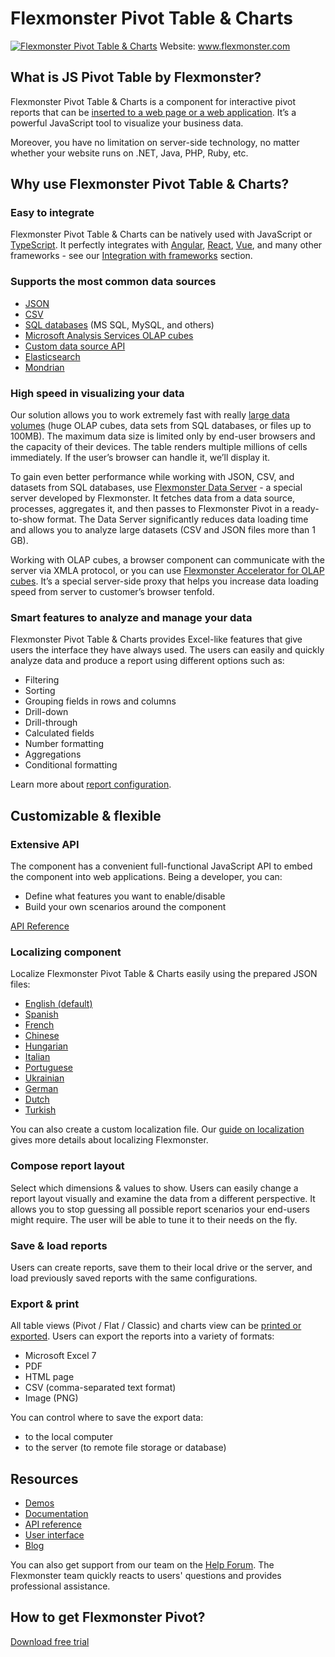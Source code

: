 # Flexmonster Pivot Table & Charts
[![Flexmonster Pivot Table & Charts](https://cdn.flexmonster.com/landing.png)](http://flexmonster.com)
Website: www.flexmonster.com

## What is JS Pivot Table by Flexmonster?

Flexmonster Pivot Table & Charts is a component for interactive pivot reports that can be [inserted to a web page or a web application](http://www.flexmonster.com/demos/pivot-table-js/). It’s a powerful JavaScript tool to visualize your business data.

Moreover, you have no limitation on server-side technology, no matter whether your website runs on .NET, Java, PHP, Ruby, etc.

## Why use Flexmonster Pivot Table & Charts?

### Easy to integrate

Flexmonster Pivot Table & Charts can be natively used with JavaScript or [TypeScript](http://www.flexmonster.com/doc/integration-with-typescript/). It perfectly integrates with [Angular](http://www.flexmonster.com/doc/integration-with-angular/), [React](http://www.flexmonster.com/doc/integration-with-react/), [Vue](http://www.flexmonster.com/doc/integration-with-vue/), and many other frameworks - see our [Integration with frameworks](https://www.flexmonster.com/doc/integration/) section.

### Supports the most common data sources

- [JSON](http://www.flexmonster.com/doc/json-data-source/)
- [CSV](http://www.flexmonster.com/doc/csv-data-source/)
- [SQL databases](https://www.flexmonster.com/doc/connect-to-relational-database/) (MS SQL, MySQL, and others)
- [Microsoft Analysis Services OLAP cubes](http://www.flexmonster.com/doc/connecting-to-microsoft-analysis-services/)
- [Custom data source API](https://www.flexmonster.com/doc/introduction-to-custom-data-source-api/)
- [Elasticsearch](https://www.flexmonster.com/doc/connecting-to-elasticsearch/)
- [Mondrian](http://www.flexmonster.com/doc/connecting-to-pentaho-mondrian/)

### High speed in visualizing your data 

Our solution allows you to work extremely fast with really [large data volumes](http://www.flexmonster.com/demos/) (huge OLAP cubes, data sets from SQL databases, or files up to 100MB). The maximum data size is limited only by end-user browsers and the capacity of their devices. The table renders multiple millions of cells immediately. If the user’s browser can handle it, we’ll display it.

To gain even better performance while working with JSON, CSV, and datasets from SQL databases, use [Flexmonster Data Server](https://www.flexmonster.com/doc/getting-started-with-flexmonster-data-server/) - a special server developed by Flexmonster. It fetches data from a data source, processes, aggregates it, and then passes to Flexmonster Pivot in a ready-to-show format. The Data Server significantly reduces data loading time and allows you to analyze large datasets (CSV and JSON files more than 1 GB).

Working with OLAP cubes, a browser component can communicate with the server via XMLA protocol, or you can use [Flexmonster Accelerator for OLAP cubes](http://www.flexmonster.com/blog/flexmonster-data-speed-accelerator-for-olap-cubes-we-show-multidimensional-data-10-times-faster/). It’s a special server-side proxy that helps you increase data loading speed from server to customer’s browser tenfold.

### Smart features to analyze and manage your data

Flexmonster Pivot Table & Charts provides Excel-like features that give users the interface they have always used. The users can easily and quickly analyze data and produce a report using different options such as:
- Filtering
- Sorting
- Grouping fields in rows and columns
- Drill-down
- Drill-through
- Calculated fields
- Number formatting
- Aggregations
- Conditional formatting

Learn more about [report configuration](https://www.flexmonster.com/doc/configuring-report/).

## Customizable & flexible
### Extensive API
  
The component has a convenient full-functional JavaScript API to embed the component into web applications. Being a developer, you can:
- Define what features you want to enable/disable
- Build your own scenarios around the component

[API Reference](http://www.flexmonster.com/api/)

### Localizing component
  
Localize Flexmonster Pivot Table & Charts easily using the prepared JSON files:

- [English (default)](https://github.com/flexmonster/pivot-localizations/blob/master/en.json)
- [Spanish](https://github.com/flexmonster/pivot-localizations/blob/master/es.json)
- [French](https://github.com/flexmonster/pivot-localizations/blob/master/fr.json)
- [Chinese](https://github.com/flexmonster/pivot-localizations/blob/master/zh.json)
- [Hungarian](https://github.com/flexmonster/pivot-localizations/blob/master/hu.json)
- [Italian](https://github.com/flexmonster/pivot-localizations/blob/master/it.json)
- [Portuguese](https://github.com/flexmonster/pivot-localizations/blob/master/pt.json)
- [Ukrainian](https://github.com/flexmonster/pivot-localizations/blob/master/uk.json)
- [German](https://github.com/flexmonster/pivot-localizations/blob/master/de.json)
- [Dutch](https://github.com/flexmonster/pivot-localizations/blob/master/nl.json)
- [Turkish](https://github.com/flexmonster/pivot-localizations/blob/master/tr.json)

You can also create a custom localization file. Our [guide on localization](http://www.flexmonster.com/doc/localizing-component/) gives more details about localizing Flexmonster.

### Compose report layout
Select which dimensions & values to show.
Users can easily change a report layout visually and examine the data from a different perspective. It allows you to stop guessing all possible report scenarios your end-users might require. The user will be able to tune it to their needs on the fly.

### Save & load reports

Users can create reports, save them to their local drive or the server, and load previously saved reports with the same configurations.

### Export & print

All table views (Pivot / Flat / Classic) and charts view can be [printed or exported](https://www.flexmonster.com/doc/export-and-print/). Users can export the reports into a variety of formats:
- Microsoft Excel 7
- PDF
- HTML page
- CSV (comma-separated text format)
- Image (PNG)   

You can control where to save the export data:
- to the local computer
- to the server (to remote file storage or database)

## Resources

- [Demos](http://www.flexmonster.com/demos/)
- [Documentation](http://www.flexmonster.com/doc/)
- [API reference](http://www.flexmonster.com/api/)
- [User interface](http://www.flexmonster.com/user-interface/)
- [Blog](http://www.flexmonster.com/blog/)

You can also get support from our team on the [Help Forum](http://www.flexmonster.com/forum/). The Flexmonster team quickly reacts to users' questions and provides professional assistance.

## How to get Flexmonster Pivot?
[Download free trial](http://www.flexmonster.com/download-page/) 
